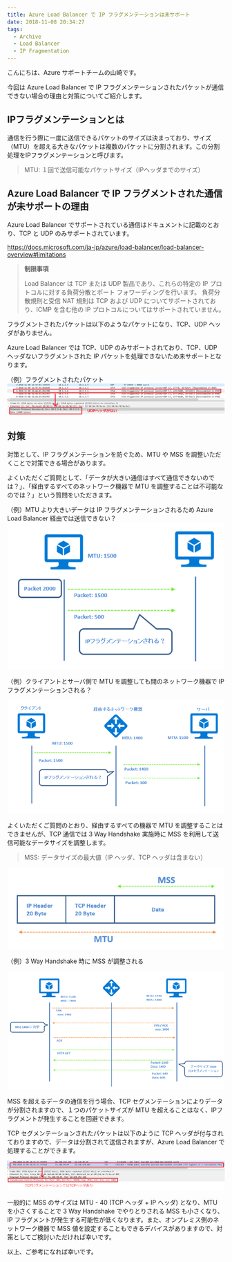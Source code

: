 ```yaml
---
title: Azure Load Balancer で IP フラグメンテーションは未サポート
date: 2018-11-08 20:34:27
tags:
  - Archive
  - Load Balancer
  - IP Fragmentation
---
```


こんにちは、Azure サポートチームの山崎です。

今回は Azure Load Balancer で IP フラグメンテーションされたパケットが通信できない場合の理由と対策についてご紹介します。

## IPフラグメンテーションとは
通信を行う際に一度に送信できるパケットのサイズは決まっており、サイズ（MTU）を超える大きなパケットは複数のパケットに分割されます。この分割処理をIPフラグメンテーションと呼びます。

> MTU: １回で送信可能なパケットサイズ（IPヘッダまでのサイズ）

## Azure Load Balancer で IP フラグメントされた通信が未サポートの理由
Azure Load Balancer でサポートされている通信はドキュメントに記載のとおり、TCP と UDP のみサポートされています。

https://docs.microsoft.com/ja-jp/azure/load-balancer/load-balancer-overview#limitations

> **制限事項**
> 
> Load Balancer は TCP または UDP 製品であり、これらの特定の IP プロトコルに対する負荷分散とポート フォワーディングを行います。 負荷分散規則と受信 NAT 規則は TCP および UDP についてサポートされており、ICMP を含む他の IP プロトコルについてはサポートされていません。

フラグメントされたパケットは以下のようなパケットになり、TCP、UDP ヘッダがありません。

Azure Load Balancer では TCP、UDP のみサポートされており、TCP、UDP ヘッダないフラグメントされた IP パケットを処理できないため未サポートとなります。

（例）フラグメントされたパケット
![](./azure-load-balancer-ip-fragmentation/lb_tayamasa_udp_frag.png)

## 対策
対策として、IP フラグメンテーションを防ぐため、MTU や MSS を調整いただくことで対策できる場合があります。

よくいただくご質問として、「データが大きい通信はすべて通信できないのでは？」、「経由するすべてのネットワーク機器で MTU を調整することは不可能なのでは？」という質問をいただきます。

（例）MTU より大きいデータは IP フラグメンテーションされるため Azure Load Balancer 経由では送信できない？
![](./azure-load-balancer-ip-fragmentation/lb_tayamasa_frag01.png)

（例）クライアントとサーバ側で MTU を調整しても間のネットワーク機器で IP フラグメンテーションされる？

![](./azure-load-balancer-ip-fragmentation/lb_tayamasa_frag02.png)

よくいただくご質問のとおり、経由するすべての機器で MTU を調整することはできませんが、TCP 通信では 3 Way Handshake 実施時に MSS を利用して送信可能なデータサイズを調整します。

> MSS: データサイズの最大値（IP ヘッダ、TCP ヘッダは含まない）

![](./azure-load-balancer-ip-fragmentation/lb_tayamasa_packet.png)

（例）3 Way Handshake 時に MSS が調整される

![](./azure-load-balancer-ip-fragmentation/lb_tayamasa_frag03.png)

MSS を超えるデータの通信を行う場合、TCP セグメンテーションによりデータが分割されますので、１つのパケットサイズが MTU を超えることはなく、IPフラグメントが発生することを回避できます。

TCP セグメンテーションされたパケットは以下のように TCP ヘッダが付与されておりますので、データは分割されて送信されますが、Azure Load Balancer で処理することができます。

![](./azure-load-balancer-ip-fragmentation/lb_tayamasa_tcp_segmen.png)

一般的に MSS のサイズは MTU - 40 (TCP ヘッダ + IP ヘッダ) となり、MTU を小さくすることで 3 Way Handshake でやりとりされる MSS も小さくなり、IP フラグメントが発生する可能性が低くなります。また、オンプレミス側のネットワーク機器で MSS 値を設定することもできるデバイスがありますので、対策としてご検討いただければ幸いです。

以上、ご参考になれば幸いです。